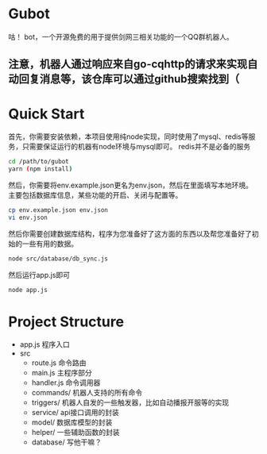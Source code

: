 # Gubot
咕！ bot，一个开源免费的用于提供剑网三相关功能的一个QQ群机器人。
## 注意，机器人通过响应来自go-cqhttp的请求来实现自动回复消息等，该仓库可以通过github搜索找到（

# Quick Start  
首先，你需要安装依赖，本项目使用纯node实现，同时使用了mysql、redis等服务，只需要保证运行的机器有node环境与mysql即可。 redis并不是必备的服务 
```bash
cd /path/to/gubot
yarn (npm install)
```

然后，你需要将env.example.json更名为env.json，然后在里面填写本地环境。主要包括数据库信息，某些功能的开启、关闭与配置等。  
```bash
cp env.example.json env.json
vi env.json
```

然后你需要创建数据库结构，程序为您准备好了这方面的东西以及帮您准备好了初始的一些有用的数据。  
```bash
node src/database/db_sync.js
```

然后运行app.js即可
```bash
node app.js
```

# Project Structure
- app.js 程序入口
- src
    - route.js 命令路由
    - main.js 主程序部分
    - handler.js 命令调用器
    - commands/ 机器人支持的所有命令
    - triggers/ 机器人自发的一些触发器，比如自动播报开服等的实现
    - service/ api接口调用的封装
    - model/ 数据库模型的封装
    - helper/ 一些辅助函数的封装
    - database/ 写他干嘛？
